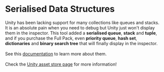 # Serialised Data Structures
Unity has been lacking support for many collections like queues and stacks. It is an absolute pain when you need to debug but Unity just won't display them in the inspector. This tool added a **serialised queue**, **stack** and **tuple**, and if you purchase the Full Pack, even **priority queue**, **hash set**, **dictionaries** and **binary search tree** that will finally display in the inspector. <br><br>
See this [documentation](https://docs.google.com/document/d/1ZLfByE3Yo_sowjQmRcUBoNlm21xxo65oh9V5NpiQCHQ/edit?tab=t.0) to learn more about them. <br><br>
Check the [Unity asset store page](https://assetstore.unity.com/packages/slug/326522) for more information!
